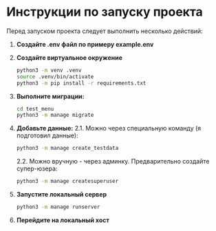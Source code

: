 # Инструкции по запуску проекта

Перед запуском проекта следует выполнить несколько действий:
1. **Создайте .env файл по примеру example.env**

2. **Создайте виртуальное окружение**
    ```sh
    python3 -m venv .venv
    source .venv/bin/activate
    python3 -m pip install -r requirements.txt
    ```

3. **Выполните миграции:**
    ```sh
    cd test_menu
    python3 -m manage migrate
    ```

4. **Добавьте данные:**
    2.1. Можно через специальную команду (я подготовил данные):
    ```sh
    python3 -m manage create_testdata
    ```
    2.2. Можно вручную - через админку. Предварительно создайте супер-юзера:
    ```sh
    python3 -m manage createsuperuser
    ```

5. **Запустите локальный сервер**
    ```sh
    python3 -m manage runserver
    ```

6. **Перейдите на локальный хост**
